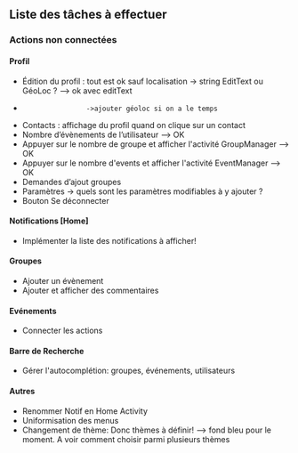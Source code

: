 ## Liste des tâches à effectuer

### Actions non connectées

#### Profil

-	Édition du profil : tout est ok sauf localisation -> string EditText ou GéoLoc ? --> ok avec editText
-	                  ->ajouter géoloc si on a le temps
-	Contacts : affichage du profil quand on clique sur un contact
-	Nombre d’évènements de l’utilisateur --> OK
-	Appuyer sur le nombre de groupe et afficher l'activité GroupManager --> OK
-	Appuyer sur le nombre d'events et afficher l'activité EventManager --> OK
-	Demandes d’ajout groupes
-	Paramètres -> quels sont les paramètres modifiables à y ajouter ? 
-	Bouton Se déconnecter 

#### Notifications [Home]

- Implémenter la liste des notifications à afficher!

#### Groupes

- Ajouter un évènement
- Ajouter et afficher des commentaires

#### Evénements

- Connecter les actions

#### Barre de Recherche

- Gérer l'autocomplétion: groupes, événements, utilisateurs


#### Autres

- Renommer Notif en Home Activity
- Uniformisation des menus
- Changement de thème: Donc thèmes à définir! --> fond bleu pour le moment. A voir comment choisir parmi plusieurs thèmes



